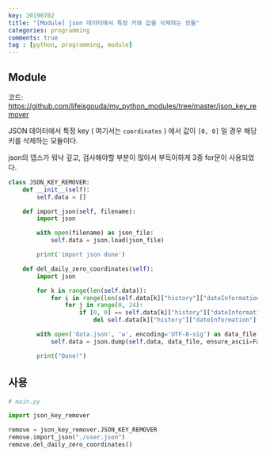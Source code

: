 ```yaml
---
key: 20190702
title: "[Module] json 데이터에서 특정 키와 값을 삭제하는 모듈"
categories: programming
comments: true
tag : [python, programming, module]
---
```




## Module

코드: https://github.com/lifeisgouda/my_python_modules/tree/master/json_key_remover

JSON 데이터에서 특정 key ( 여기서는 `coordinates` ) 에서 값이  `[0, 0]` 일 경우 해당 키를 삭제하는 모듈이다.

json의 뎁스가 워낙 깊고, 검사해야할 부분이 많아서 부득이하게 3중 for문이 사용되었다. 

```python
class JSON_KEY_REMOVER:
    def __init__(self):
        self.data = []

    def import_json(self, filename):
        import json

        with open(filename) as json_file:
            self.data = json.load(json_file)

        print('import json done')

    def del_daily_zero_coordinates(self):
        import json

        for k in range(len(self.data)):
            for i in range(len(self.data[k]["history"]["dateInformation"][2]["daily"])):
                for j in range(0, 24):
                    if [0, 0] == self.data[k]["history"]["dateInformation"][2]["daily"][i]["dailyTimeline"]['dateT'+str(j)]["coordinates"]:
                        del self.data[k]["history"]["dateInformation"][2]["daily"][i]["dailyTimeline"]['dateT'+str(j)]["coordinates"]

        with open('data.json', 'w', encoding='UTF-8-sig') as data_file:
            self.data = json.dump(self.data, data_file, ensure_ascii=False)

        print("Done!")
```



## 사용

```python
# main.py

import json_key_remover

remove = json_key_remover.JSON_KEY_REMOVER
remove.import_json("./user.json")
remove.del_daily_zero_coordinates()
```

